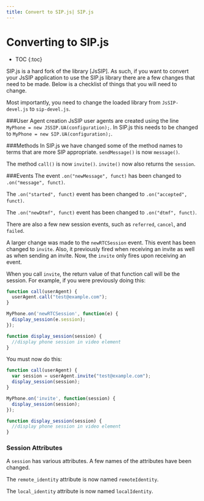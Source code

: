 ```yaml
---
title: Convert to SIP.js| SIP.js
---
```


# Converting to SIP.js

* TOC
{:toc}



SIP.js is a hard fork of the library [JsSIP].  As such, if you want to convert your JsSIP application to use the SIP.js library there are a few changes that need to be made.  Below is a checklist of things that you will need to change.

Most importantly, you need to change the loaded library from  `JsSIP-devel.js` to `sip-devel.js`.

###User Agent creation
JsSIP user agents are created using the line `MyPhone = new JSSIP.UA(configuration);`.  In SIP.js this needs to be changed to `MyPhone = new SIP.UA(configuration);`.

###Methods
In SIP.js we have changed some of the method names to terms that are more SIP appropriate.  `sendMessage()` is now `message()`.

The method `call()` is now `invite()`.  `invite()` now also returns the `session`.


###Events
The event `.on("newMessage", funct)` has been changed to `.on("message", funct)`.

The `.on("started", funct)` event has been changed to `.on("accepted", funct)`.

The `.on("newDtmf", funct)` event has been changed to `.on("dtmf", funct)`.

There are also a few new session events, such as `referred`, `cancel`, and `failed`.

A larger change was made to the `newRTCSession` event.  This event has been changed to `invite`.  Also, it previously fired when receiving an invite as well as when sending an invite.  Now, the `invite` only fires upon receiving an event.  

When you call `invite`, the return value of that function call will be the session.  For example, if you were previously doing this:  

~~~ javascript
function call(userAgent) {
  userAgent.call("test@example.com");
}

MyPhone.on('newRTCSession', function(e) {
  display_session(e.session);
});

function display_session(session) {
  //display phone session in video element
}
~~~

You must now do this:

~~~ javascript
function call(userAgent) {
  var session = userAgent.invite("test@example.com");
  display_session(session);
}

MyPhone.on('invite', function(session) {
  display_session(session);
});

function display_session(session) {
  //display phone session in video element
}
~~~

### Session Attributes
A `session` has various attributes.  A few names of the attributes have been changed.

The `remote_identity` attribute is now named `remoteIdentity`.

The `local_identity` attribute is now named `localIdentity`.
